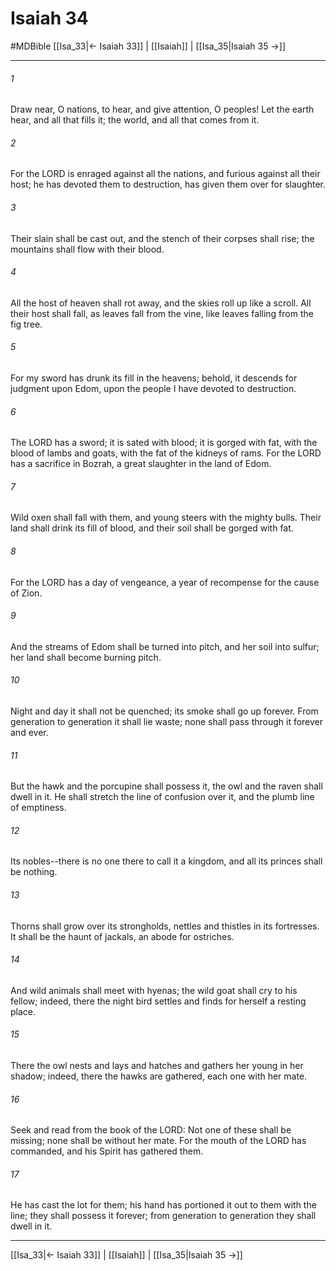 # Isaiah 34
#MDBible
[[Isa_33|← Isaiah 33]] | [[Isaiah]] | [[Isa_35|Isaiah 35 →]]

***

###### 1 
Draw near, O nations, to hear, and give attention, O peoples! Let the earth hear, and all that fills it; the world, and all that comes from it. 

###### 2 
For the LORD is enraged against all the nations, and furious against all their host; he has devoted them to destruction, has given them over for slaughter. 

###### 3 
Their slain shall be cast out, and the stench of their corpses shall rise; the mountains shall flow with their blood. 

###### 4 
All the host of heaven shall rot away, and the skies roll up like a scroll. All their host shall fall, as leaves fall from the vine, like leaves falling from the fig tree. 

###### 5 
For my sword has drunk its fill in the heavens; behold, it descends for judgment upon Edom, upon the people I have devoted to destruction. 

###### 6 
The LORD has a sword; it is sated with blood; it is gorged with fat, with the blood of lambs and goats, with the fat of the kidneys of rams. For the LORD has a sacrifice in Bozrah, a great slaughter in the land of Edom. 

###### 7 
Wild oxen shall fall with them, and young steers with the mighty bulls. Their land shall drink its fill of blood, and their soil shall be gorged with fat. 

###### 8 
For the LORD has a day of vengeance, a year of recompense for the cause of Zion. 

###### 9 
And the streams of Edom shall be turned into pitch, and her soil into sulfur; her land shall become burning pitch. 

###### 10 
Night and day it shall not be quenched; its smoke shall go up forever. From generation to generation it shall lie waste; none shall pass through it forever and ever. 

###### 11 
But the hawk and the porcupine shall possess it, the owl and the raven shall dwell in it. He shall stretch the line of confusion over it, and the plumb line of emptiness. 

###### 12 
Its nobles--there is no one there to call it a kingdom, and all its princes shall be nothing. 

###### 13 
Thorns shall grow over its strongholds, nettles and thistles in its fortresses. It shall be the haunt of jackals, an abode for ostriches. 

###### 14 
And wild animals shall meet with hyenas; the wild goat shall cry to his fellow; indeed, there the night bird settles and finds for herself a resting place. 

###### 15 
There the owl nests and lays and hatches and gathers her young in her shadow; indeed, there the hawks are gathered, each one with her mate. 

###### 16 
Seek and read from the book of the LORD: Not one of these shall be missing; none shall be without her mate. For the mouth of the LORD has commanded, and his Spirit has gathered them. 

###### 17 
He has cast the lot for them; his hand has portioned it out to them with the line; they shall possess it forever; from generation to generation they shall dwell in it. 

***

[[Isa_33|← Isaiah 33]] | [[Isaiah]] | [[Isa_35|Isaiah 35 →]]
